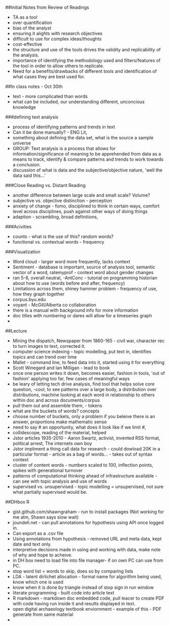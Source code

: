 ##Initial Notes from Review of Readings

- TA as a tool
- over quantification
- bias of the analyst
- ensuring it alights with research objectives
- difficult to use for complex ideas/thoughts
- cost-effective
- the structure and use of the tools drives the validity and replicability of the analysis. 
- importance of identifying the methodology used and filters/features of the tool in order to allow others to replicate.
- Need for a benefits/drawbacks of different tools and identification of what cases they are best used for.

##In class notes - Oct 30th
- text - more complicated than words
- what can be included, our understanding different, unconcious knowledge

###defining text analysis
- process of identifying patterns and trends in text
- Can it be done manually? - ENG Lit, 
- something about defining the data set, what is the source a sample universe
- GROUP: Text analysis is a process that allows for information/significance of meaning to be apprehended from data as a means to track, identify & compare patterns and trends to work towards a conclusion.
- discussion of what is data and the subjective/objective nature, 'well the data said this...'

###Close Reading vs. Distant Reading
- another difference between large scale and small scale? Volume? 
- subjective vs. objective distinction - perception
- anxiety of change - fomo, disciplined to think in certain ways, comfort level across disciplines, push against other ways of doing things
- adaption - scrambling, broad definitions, 

###Acivities
- counts - what is the use of this? random words?
- functional vs. contextual words - frequency

###Visualization
- Word cloud - larger word more frequently, lacks context
- Sentiment - database is important, source of analysis tool, semantic vector of a word, ratemyprof - context word about gender changes
- ran 5-6, overall neutral, 
-AntConc - tutorial on programming historian about how to use (words before and after, frequency)
- Limitations across them, shiney hammer problem - frequency of use, how they graph together
- corpus.byu.edu
- voyant - McGill/Alberta co collaboration
- there is a manual with background info for more information
- doc titles with numbering or dares will allow for a timeseries graph
- 
##Lecture
- Mining the dispatch, Newspaper from 1860-165 - civil war, character rec to turn images to text, corrected it.
- computer science indexing - topic modelling, put text in, identifies topics and can trend over time
- Mallet - command line, to feed data into it, started using it for everything
- Scott Winegard and Ian Milligan - lead to book
- once one person writes it down, becomes easier, fashion in tools, 'out of fashion' applying too far, few cases of meaningful ways
- be leary of letting tech drive analysis, find tool that helps solve core question,
-cool, to see patterns over a large body, a distribution over distributions, machine looking at each word in relationship to others within doc and across documents/corpus
- pull them out and assemble them, - tokens
- what are the buckets of words? concepts
- choose number of buckets, only a problem if you beleive there is an answer, proportions make mathematic sense
- need to say # an opportunity, what does it look like if we limit #, 
- collidescope, reading of the material, helped 
- Jstor articles 1935-2010 - Aaron Swartz, activist, invented RSS format, political arrest, The internets own boy
- Jstor impliment a thing call data for research - could dowload 20K in a particular format - article as a bag of words... - takes out of syntax context
- cluster of content words - numbers scaled to 100, inflection points, spikes with generational turnover
- patterns of computational thinking ahead of infrastructure available - can see with topic analysis and use of words
- supervised vs. unsupervised - topic modelling = unsupervised, not sure what partially supervised would be. 

##DHbox R
- gist.github.com/shawngraham - run to install packages (Not working for me atm, Shawn says slow wait)
- joundell.net - can pull annotations for hypothesis using API once logged in.
- Can export as a .csv file
- Using annotations from hypothesis - removed URL and meta data, kept date and text only.
- interpretive decisions made in using and working with data, make note of why and hope to acheive.
- in DH box need to load file into file manager- if on own PC can use from PC. 
- stop word list = words to skip, does so by comparing lists
- LDA - latent dirlichet allocation - formal name for algorithm being used, know which one is used
- know when it is done by triangle instead of stop sign in run window
- literate programming - built code into article text
- R markdown - markdown doc embedded code, pull leacer to create PDF with code having run inside it and results displayed in text.
- open digital archaeology textbook enviornment - example of this - PDF generate from same material
- 
